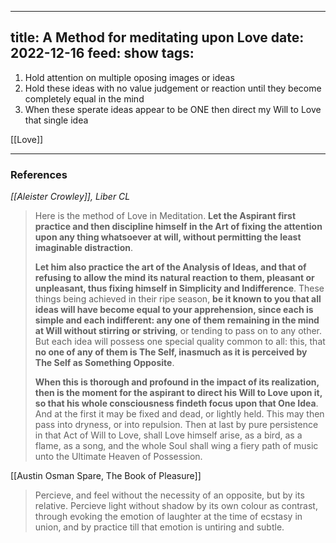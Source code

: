 
---
title: A Method for meditating upon Love
date: 2022-12-16
feed: show
tags:
---

1.  Hold attention on multiple  oposing images or ideas 
2.  Hold these ideas with no value judgement or reaction until they become completely equal in the mind
3.  When these sperate ideas appear to be ONE then direct my Will to Love that single idea

[[Love]]
___
### References
_[[Aleister Crowley]], Liber CL_
> Here is the method of Love in Meditation. **Let the Aspirant first practice and then discipline himself in the Art of fixing the attention upon any thing whatsoever at will, without permitting the least imaginable distraction**.
> 
> **Let him also practice the art of the Analysis of Ideas, and that of refusing to allow the mind its natural reaction to them, pleasant or unpleasant, thus fixing himself in Simplicity and Indifference**. These things being achieved in their ripe season, **be it known to you that all ideas will have become equal to your apprehension, since each is simple and each indifferent: any one of them remaining in the mind at Will without stirring or striving**, or tending to pass on to any other. But each idea will possess one special quality common to all: this, that **no one of any of them is The Self, inasmuch as it is perceived by The Self as Something Opposite**.
> 
> **When this is thorough and profound in the impact of its realization, then is the moment for the aspirant to direct his Will to Love upon it, so that his whole consciousness findeth focus upon that One Idea**. And at the first it may be fixed and dead, or lightly held. This may then pass into dryness, or into repulsion. Then at last by pure persistence in that Act of Will to Love, shall Love himself arise, as a bird, as a flame, as a song, and the whole Soul shall wing a fiery path of music unto the Ultimate Heaven of Possession.

[[Austin Osman Spare, The Book of Pleasure]]
>Percieve, and feel without the necessity of an opposite, but by its relative. Percieve light without shadow by its own colour as contrast, through evoking the emotion of laughter at the time of ecstasy in union, and by practice till that emotion is untiring and subtle.

